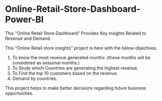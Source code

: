 # Online-Retail-Store-Dashboard-Power-BI
This "Online Retail Store Dashboard" Provides Key insights Related to Revenue and Demand.

This "Online Retail store insights" project is here with the below objectives.

1. To know the most revenue generated months .(these months will be considered as seasonal months.)
2. To Study which Countries are generating the highest revenue.
3. To Find the top 10 customers based on the revenue.
4. Demand by countries.

This project helps to make better decisions regarding future business opportunities.
